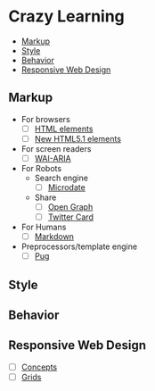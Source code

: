 # Crazy Learning

- [Markup](#markup)
- [Style](#style)
- [Behavior](#behavior)
- [Responsive Web Design](#responsive-web-design)

## Markup
  - For browsers
    - [ ] [HTML elements](src/html-elements.md)
    - [ ] [New HTML5.1 elements](src/html-elements-5-1.md)
  - For screen readers
    - [ ] [WAI-ARIA](src/WAI-ARIA.md)
  - For Robots
    - Search engine
      - [ ] [Microdate](src/microdate.md)
    - Share
      - [ ] [Open Graph](src/open-graph.md)
      - [ ] [Twitter Card](src/twitter-card.md)
  - For Humans
      - [ ] [Markdown](src/markdown.md)
  - Preprocessors/template engine
      - [ ] [Pug](src/pug.md)

## Style

## Behavior

## Responsive Web Design
  - [ ] [Concepts](src/concepts.md)
  - [ ] [Grids](src/grids.md)
